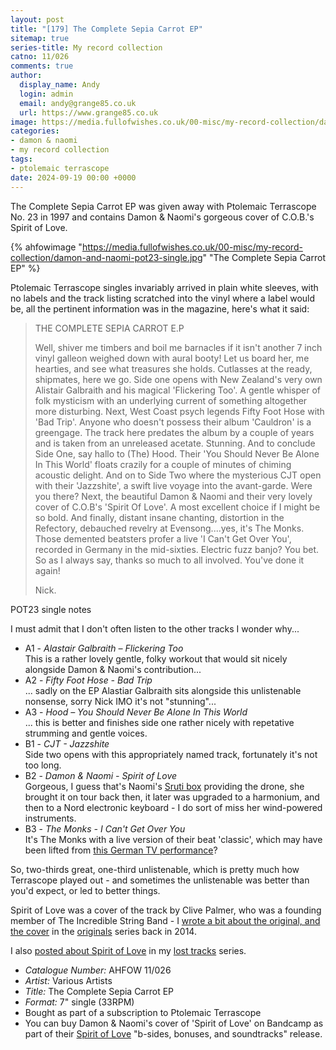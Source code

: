 ```yaml
---
layout: post
title: "[179] The Complete Sepia Carrot EP"
sitemap: true
series-title: My record collection
catno: 11/026
comments: true
author:
  display_name: Andy
  login: admin
  email: andy@grange85.co.uk
  url: https://www.grange85.co.uk
image: https://media.fullofwishes.co.uk/00-misc/my-record-collection/damon-and-naomi-pot23-single.jpg
categories:
- damon & naomi
- my record collection
tags:
- ptolemaic terrascope
date: 2024-09-19 00:00 +0000
---
```

The Complete Sepia Carrot EP was given away with Ptolemaic Terrascope No. 23 in 1997 and contains Damon & Naomi's gorgeous cover of C.O.B.'s Spirit of Love.

{% ahfowimage "https://media.fullofwishes.co.uk/00-misc/my-record-collection/damon-and-naomi-pot23-single.jpg" "The Complete Sepia Carrot EP" %}

Ptolemaic Terrascope singles invariably arrived in plain white sleeves, with no labels and the track listing scratched into the vinyl where a label would be, all the pertinent information was in the magazine, here's what it said:

<blockquote>
<p>THE COMPLETE SEPIA CARROT E.P</p>

<p>Well, shiver me timbers and boil me barnacles if it isn't another 7 inch vinyl galleon weighed down with aural booty! Let us board her, me hearties, and see what treasures she holds. Cutlasses at the ready, shipmates, here we go. Side one opens with New Zealand's very own Alistair Galbraith and his magical 'Flickering Too'. A gentle whisper of folk mysticism with an underlying current of something altogether more disturbing. Next, West Coast psych legends Fifty Foot Hose with 'Bad Trip'. Anyone who doesn't possess their album 'Cauldron' is a greengage. The track here predates the album by a couple of years and is taken from an unreleased acetate. Stunning. And to conclude Side One, say hallo to (The) Hood. Their 'You Should Never Be Alone In This World' floats crazily for a couple of minutes of chiming acoustic delight. And on to Side Two where the mysterious CJT open with their 'Jazzshite', a swift live voyage into the avant-garde. Were you there? Next, the beautiful Damon & Naomi and their very lovely cover of C.O.B's 'Spirit Of Love'. A most excellent choice if I might be so bold. And finally, distant insane chanting, distortion in the Refectory, debauched revelry at Evensong....yes, it's The Monks. Those demented beatsters profer a live 'I Can't Get Over You', recorded in Germany in the mid-sixties. Electric fuzz banjo? You bet. So as I always say, thanks so much to all involved. You've done it again!</p>

<p>Nick.</p>
</blockquote>
<p class="caption">POT23 single notes</p>

I must admit that I don't often listen to the other tracks I wonder why...

 - A1 - _Alastair Galbraith – Flickering Too_  
 This is a rather lovely gentle, folky workout that would sit nicely alongside Damon & Naomi's contribution...
 - A2 - _Fifty Foot Hose - Bad Trip_  
 ... sadly on the EP Alastiar Galbraith sits alongside this unlistenable nonsense, sorry Nick IMO it's not "stunning"...
 - A3 - _Hood – You Should Never Be Alone In This World_  
 ... this is better and finishes side one rather nicely with repetative strumming and gentle voices.
 - B1 - _CJT - Jazzshite_  
 Side two opens with this appropriately named track, fortunately it's not too long.
 - B2 - _Damon & Naomi - Spirit of Love_  
 Gorgeous, I guess that's Naomi's [Sruti box](https://en.wikipedia.org/wiki/Shruti_box) providing the drone, she brought it on tour back then, it later was upgraded to a harmonium, and then to a Nord electronic keyboard - I do sort of miss her wind-powered instruments.
 - B3 - _The Monks - I Can't Get Over You_  
 It's The Monks with a live version of their beat 'classic', which may have been lifted from [this German TV performance](https://www.youtube.com/watch?v=_XTrfIhVEEM)?

So, two-thirds great, one-third unlistenable, which is pretty much how Terrascope played out - and sometimes the unlistenable was better than you'd expect, or led to better things.

Spirit of Love was a cover of the track by Clive Palmer, who was a founding member of The Incredible String Band - I [wrote a bit about the original, and the cover](/2014/05/16/originals-spirit-of-love-by-c-o-b-covered-by-damon-naomi/) in the [originals](/category/originals/) series back in 2014.

I also [posted about Spirit of Love](/2009/05/20/mp3-lost-tracks-5-damon-naomi-spirit-of-love/) in my [lost tracks](/category/lost-tracks) series.

 - *Catalogue Number:* AHFOW 11/026
 - *Artist:* Various Artists
 - *Title:* The Complete Sepia Carrot EP
 - *Format:* 7" single (33RPM)
 - Bought as part of a subscription to Ptolemaic Terrascope
 - You can buy Damon & Naomi's cover of 'Spirit of Love' on Bandcamp as part of their [Spirit of Love](https://damonandnaomi.bandcamp.com/album/spirit-of-love-b-sides-bonuses-and-soundtracks) "b-sides, bonuses, and soundtracks" release.
